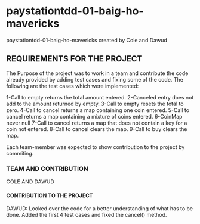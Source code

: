 # paystationtdd-01-baig-ho-mavericks
paystationtdd-01-baig-ho-mavericks created by Cole and Dawud

## REQUIREMENTS FOR THE PROJECT

The Purpose of the project was to work in a team and contribute the code already provided by adding test cases and fixing some of the code.
The following are the test cases which were implemented:
  
  1-Call to empty returns the total amount entered. 
	2-Canceled entry does not add to the amount returned by empty. 
	3-Call to empty resets the total to zero. 
	4-Call to cancel returns a map containing one coin entered. 
	5-Call to cancel returns a map containing a mixture of coins entered.
  6-CoinMap never null
	7-Call to cancel returns a map that does not contain a key for a coin not entered. 
	8-Call to cancel clears the map. 
	9-Call to buy clears the map.
  
Each team-member was expected to show contribution to the project by commiting.

### TEAM AND CONTRIBUTION

COLE AND DAWUD

#### CONTRIBUTION TO THE PROJECT

DAWUD: Looked over the code for a better understanding of what has to be done. Added the first 4 test cases
       and fixed the cancel() method. 


